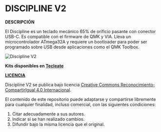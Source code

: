 # DISCIPLINE V2

**DESCRIPCIÓN**

El Discipline es un teclado mecánico 65% de orificio pasante con conector USB-C.
Es compatible con el firmware de QMK y VIA. Lleva un microcontrolador ATmega32A
y requiere un bootloader para poder ser programado sobre USB desde aplicaciones
como el QMK Toolbox.

![Discipline V2](https://i0.wp.com/tecleate.com/wp-content/uploads/2022/05/Discipline_1.webp)

**Kits disponibles en [Tecleate](https://tecleate.com/product/disciplinev2/)**

**[LICENCIA](LICENSE)**

Discipline V2 se publica bajo licencia [Creative Commons Reconocimiento-CompartirIgual 4.0 Internacional](https://creativecommons.org/licenses/by-sa/4.0/).

El contenido de este repositorio puede adaptarse y compartirse libremente para cualquier finalidad, incluso comercial, con las siguientes condiciones:

1) Citar adecuadamente a sus autores.
2) Indicar si se han realizado cambios.
3) Difundir bajo la misma licencia que el original.
